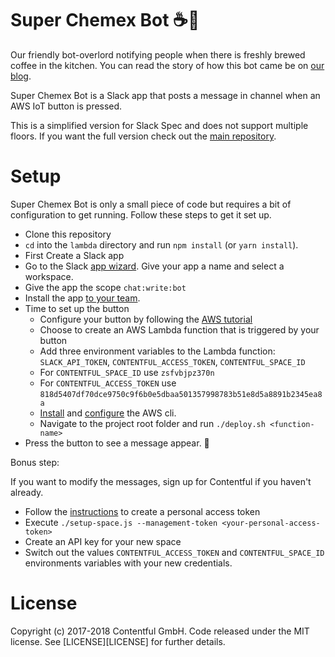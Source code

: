 Super Chemex Bot ☕️🤖
=====================

Our friendly bot-overlord notifying people when there is freshly brewed coffee in the kitchen. You can read the story of how this bot came be on [our blog](https://www.contentful.com/blog/2017/09/27/super-chemex-bot/).

Super Chemex Bot is a Slack app that posts a message in channel when an AWS IoT button is pressed.

This is a simplified version for Slack Spec and does not support multiple floors. If you want the full version check out the [main repository](https://github.com/contentful-labs/super-chemex-bot).

Setup
=====

Super Chemex Bot is only a small piece of code but requires a bit of configuration to get running. Follow these steps to get it set up.

 * Clone this repository
 * `cd` into the `lambda` directory and run `npm install` (or `yarn install`).
 * First Create a Slack app
  * Go to the Slack [app wizard](https://api.slack.com/apps?new_app=1). Give your app a name and select a workspace.
  * Give the app the scope `chat:write:bot`
  * Install the app [to your team](https://api.slack.com/slack-apps#installing_apps).
 * Time to set up the button
   * Configure your button by following the [AWS tutorial](http://docs.aws.amazon.com/iot/latest/developerguide/configure-iot.html)
   * Choose to create an AWS Lambda function that is triggered by your button
   * Add three environment variables to the Lambda function: `SLACK_API_TOKEN`, `CONTENTFUL_ACCESS_TOKEN`, `CONTENTFUL_SPACE_ID`
    * For `CONTENTFUL_SPACE_ID` use `zsfvbjpz370n`
    * For `CONTENTFUL_ACCESS_TOKEN` use `818d5407df70dce9750c9f6b0e5dbaa501357998783b51e8d5a8891b2345ea8a`
   * [Install](http://docs.aws.amazon.com/cli/latest/userguide/installing.html) and [configure](http://docs.aws.amazon.com/cli/latest/userguide/cli-chap-getting-started.html#cli-quick-configuration) the AWS cli.
   * Navigate to the project root folder and run `./deploy.sh <function-name>`
 * Press the button to see a message appear. 🎉

Bonus step:

If you want to modify the messages, sign up for Contentful if you haven't already.
 * Follow the [instructions](https://www.contentful.com/r/knowledgebase/personal-access-tokens/#how-to-get-a-personal-access-token-the-web-app) to create a personal access token
 * Execute `./setup-space.js --management-token <your-personal-access-token>`
 * Create an API key for your new space
 * Switch out the values `CONTENTFUL_ACCESS_TOKEN` and `CONTENTFUL_SPACE_ID` environments variables with your new credentials.

License
=======

Copyright (c) 2017-2018 Contentful GmbH. Code released under the MIT license. See [LICENSE][LICENSE] for further details.

